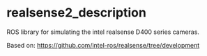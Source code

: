 # realsense2_description
ROS library for simulating the intel realsense D400 series cameras.

Based on: https://github.com/intel-ros/realsense/tree/development
